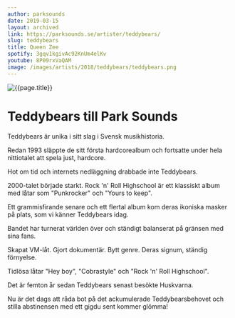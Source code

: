 ```yaml
---
author: parksounds
date: 2019-03-15
layout: archived
link: https://parksounds.se/artister/teddybears/
slug: teddybears
title: Queen Zee
spotify: 3gqv1kgivAc92KnUm4elKv
youtube: 8P09rxVaQAM
image: /images/artists/2018/teddybears/teddybears.png
---
```


![{{page.title}}]({{page.image}})

# Teddybears till Park Sounds

Teddybears är unika i sitt slag i Svensk musikhistoria.

Redan 1993 släppte de sitt första hardcorealbum och fortsatte under hela nittiotalet att spela just, hardcore.

Hot om tid och internets nedläggning drabbade inte Teddybears.

2000-talet började starkt. Rock 'n' Roll Highschool är ett klassiskt album med låtar som "Punkrocker" och "Yours to keep".

Ett grammisfirande senare och ett flertal album kom deras ikoniska masker på plats, som vi känner Teddybears idag.

Bandet har turnerat världen över och ständigt balanserat på gränsen med sina fans.

Skapat VM-låt. Gjort dokumentär. Bytt genre. Deras signum, ständig förnyelse.

Tidlösa låtar "Hey boy", "Cobrastyle" och "Rock 'n' Roll Highschool".

Det är femton år sedan Teddybears senast besökte Huskvarna.

Nu är det dags att råda bot på det ackumulerade Teddybearsbehovet och stilla abstinensen med ett gigdu sent kommer glömma!
